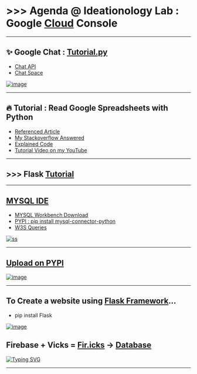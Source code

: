 # >>> Agenda @ Ideationology Lab : Google [Cloud](https://github.com/imvickykumar999/Ideationology-Lab/tree/main/Cloud) Console

----------------------

## ✨ Google Chat : [Tutorial.py](https://github.com/imvickykumar999/Ideationology-Lab/blob/main/Cloud/Hangouts/tutorial/quickstart.py)

- [Chat API](https://developers.google.com/chat/api/guides/message-formats/basic)
- [Chat Space](https://mail.google.com/chat/u/2/#chat/space/AAAA-pCtR2s)

[![image](https://user-images.githubusercontent.com/50515418/151678495-4fbceca5-808b-4ca4-b409-d49631bc00e5.png)](https://docs.google.com/spreadsheets/d/1Va2O06m-sBdjHmxkvl4TpkC-ghm6U8jkFxhShDHDWLE/edit?usp=sharing)

-----------------------------

## 🔥 Tutorial : Read Google Spreadsheets with Python

- [Referenced Article](https://www.analyticsvidhya.com/blog/2020/07/read-and-update-google-spreadsheets-with-python/)
- [My Stackoverflow Answered](https://stackoverflow.com/a/70825050/11493297)
- [Explained Code](https://github.com/imvickykumar999/Ideationology-Lab/tree/main/Libraries/google%20cloud%20console/tutorial)
- [Tutorial Video on my YouTube](https://youtu.be/CSulY72GiX4)

----------------------------

## >>> Flask [Tutorial](https://github.com/imvickykumar999/website)

----------------------------------------

## [MYSQL IDE](https://www.w3schools.com/sql/trysql.asp?filename=trysql_select_all)

- [MYSQL Workbench Download](https://dev.mysql.com/downloads/file/?id=508935)
- [PYPI : pip install mysql-connector-python](https://pypi.org/project/mysql-connector-python/)
- [W3S Queries](https://www.w3schools.com/sql/default.asp)

[![ss](https://github.com/imvickykumar999/Ideationology-Lab/blob/main/SQL/ss.png?raw=true)](https://github.com/imvickykumar999/Ideationology-Lab/blob/main/SQL/w3s.sql)

------------------------------------------------

## [Upload on PYPI](https://pypi.org/project/vanks/)

[![image](https://user-images.githubusercontent.com/50515418/144895162-62e1681c-a1c4-4f47-ba88-f5905daf6b58.png)](https://github.com/imvickykumar999/Ideationology-Lab/tree/main/pypi/tutorials%20vanks)

-------------------------------------------

## To Create a website using [Flask Framework](https://pypi.org/project/Flask/)...
- pip install Flask

[![image](https://user-images.githubusercontent.com/50515418/144460525-5dc7d796-86ed-45ed-a496-8a09181275da.png)](https://imvickykumar999.herokuapp.com/news)


## Firebase + Vicks = [Fir.icks](https://github.com/imvickykumar999/firicks) -> [Database](https://console.firebase.google.com/u/0/project/vickservice-36ac9/database/vickservice-36ac9-default-rtdb/data)

[![Typing SVG](http://readme-typing-svg.herokuapp.com?color=%2336BCF7&lines=pip+install+firicks)](https://pypi.org/project/firicks/)

-----------------------------------------------

